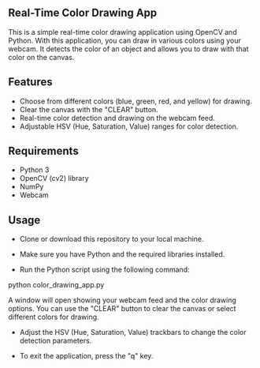
## Real-Time Color Drawing App


This is a simple real-time color drawing application using OpenCV and Python. With this application, you can draw in various colors using your webcam. It detects the color of an object and allows you to draw with that color on the canvas.

## Features

- Choose from different colors (blue, green, red, and yellow) for drawing.
- Clear the canvas with the "CLEAR" button.
- Real-time color detection and drawing on the webcam feed.
- Adjustable HSV (Hue, Saturation, Value) ranges for color detection.


## Requirements

- Python 3
- OpenCV (cv2) library
- NumPy
- Webcam


## Usage

- Clone or download this repository to your local machine.

- Make sure you have Python and the required libraries installed.

- Run the Python script using the following command:


python color_drawing_app.py


A window will open showing your webcam feed and the color drawing options. You can use the "CLEAR" button to clear the canvas or select different colors for drawing.

- Adjust the HSV (Hue, Saturation, Value) trackbars to change the color detection parameters.

- To exit the application, press the "q" key.